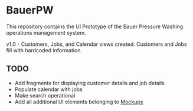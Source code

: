 # BauerPW
This repository contains the UI Prototype of the Bauer Pressure Washing operations management system.

v1.0 - Customers, Jobs, and Calendar views created. Customers and Jobs fill with hardcoded information.

## TODO
* Add fragments for displaying customer details and job details
* Populate calendar with jobs
* Make search operational
* Add all additional UI elements belonging to [Mockups](https://toddbauer.atlassian.net/wiki/spaces/BPW/pages/99156106/Mockup)
